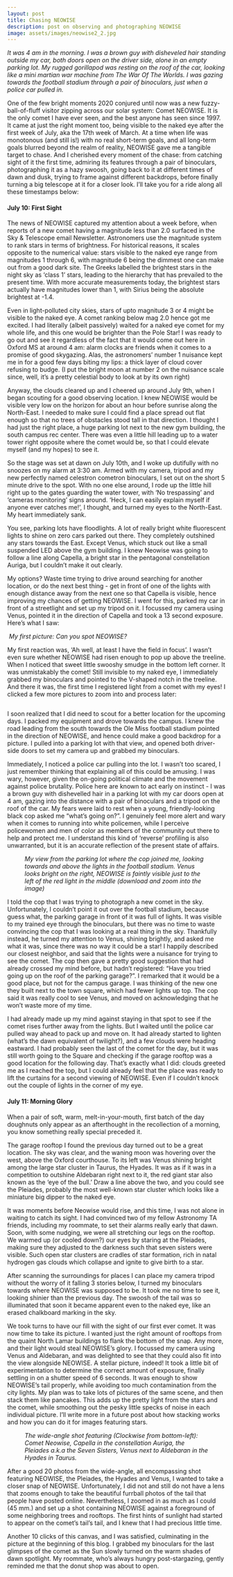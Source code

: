 ```yaml
---
layout: post
title: Chasing NEOWISE
description: post on observing and photographing NEOWISE
image: assets/images/neowise2_2.jpg
---
```


<i> It was 4 am in the morning. I was a brown guy with disheveled hair standing outside my car, both doors open on the driver side, alone in an empty parking lot. My rugged gorillapod was resting on the roof of the car, looking like a mini martian war machine from The War Of The Worlds. I was gazing towards the football stadium through a pair of binoculars, just when a police car pulled in. </i>


One of the few bright moments 2020 conjured until now was a new fuzzy-ball-of-fluff visitor zipping across our solar system: Comet NEOWISE. It is the only comet I have ever seen, and the best anyone has seen since 1997. It came at just the right moment too, being visible to the naked eye after the first week of July, aka the 17th week of March. At a time when life was monotonous (and still is!) with no real short-term goals, and all long-term goals blurred beyond the realm of reality, NEOWISE gave me a tangible target to chase. And I cherished every moment of the chase: from catching sight of it the first time, admiring its features through a pair of binoculars, photographing it as a hazy swoosh, going back to it at different times of dawn and dusk, trying to frame against different backdrops, before finally turning a big telescope at it for a closer look. I’ll take you for a ride along all these timestamps below:

<h4> July 10: First Sight </h4>  

<p>The news of NEOWISE captured my attention about a week before, when reports of a new comet having a magnitude less than 2.0 surfaced in the Sky & Telescope email Newsletter. Astronomers use the magnitude system to rank stars in terms of brightness. For historical  reasons, it scales opposite to the numerical value: stars visible to the naked eye range from magnitudes 1 through 6, with magnitude 6 being the dimmest one can make out from a good dark site. The Greeks labelled the brightest stars in the night sky as ‘class 1’ stars, leading to the hierarchy that has prevailed to the present time. With more accurate measurements today, the brightest stars actually have magnitudes lower than 1, with Sirius being the absolute brightest at -1.4.</p>

<p>Even in light-polluted city skies, stars of upto magnitude 3 or 4 might be visible to the naked eye. A comet ranking below mag 2.0 hence got me excited. I had literally (albeit passively) waited for a naked eye comet for my whole life, and this one would be brighter than the Pole Star! I was ready to go out and see it regardless of the fact that it would come out here in Oxford MS at around 4 am: alarm clocks are friends when it comes to a promise of good skygazing. Alas, the astronomers’ number 1 nuisance kept me in for a good few days biting my lips: a thick layer of cloud cover refusing to budge. (I put the bright moon at number 2 on the nuisance scale since, well, it’s a pretty celestial body to look at by its own right)</p>

<p>Anyway, the clouds cleared up and I cheered up around July 9th, when I began scouting for a good observing location. I knew NEOWISE would be visible very low on the horizon for about an hour before sunrise along the North-East. I needed to make sure I could find a place spread out flat enough so that no trees of obstacles stood tall in that direction. I thought I had just the right place, a huge parking lot next to the new gym building, the south campus rec center. There was even a little hill leading up to a water tower right opposite where the comet would be, so that I could elevate myself (and my hopes) to see it. 
</p> 

<p>So the stage was set at dawn on July 10th, and I woke up dutifully with no snoozes on my alarm at 3:30 am. Armed with my camera, tripod and my new perfectly named celestron cometron binoculars, I set out on the short 5 minute drive to the spot. With no one else around, I rode up the little hill right up to the gates guarding the water tower, with ‘No trespassing’ and ‘cameras monitoring’ signs around. ‘Heck, I can easily explain myself if anyone ever catches me!’, I thought, and turned my eyes to the North-East. My heart immediately sank.</p>

<p>You see, parking lots have floodlights. A lot of really bright white fluorescent lights to shine on zero cars parked out there. They completely outshined any stars towards the East. Except Venus, which stuck out like a small suspended LED above the gym building. I knew Neowise was going to follow a line along Capella, a bright star in the pentagonal constellation Auriga, but I couldn’t make it out clearly. 
</p> 

<p>My options? Waste time trying to drive around searching for another location, or do the next best thing - get in front of one of the lights with enough distance away from the next one so that Capella is visible, hence improving my chances of getting NEOWISE. I went for this, parked my car in front of a streetlight and set up my tripod on it. I focussed my camera using Venus, pointed it in the direction of Capella and took a 13 second exposure. Here’s what I saw:
</p>
<span class="image fit"><img src="{% link assets/images/neowise_firstpic.jpg %}" alt="" /><i> My first picture: Can you spot NEOWISE? </i></span>
<p>My first reaction was, ‘Ah well, at least I have the field in focus’. I wasn’t even sure whether NEOWISE had risen enough to pop up above the treeline. When I noticed that sweet little swooshy smudge in the bottom left corner. It was unmistakably the comet! Still invisible to my naked eye, I immediately grabbed my binoculars and pointed to the V-shaped notch in the treeline. And there it was, the first time I registered light from a comet with my eyes! I clicked a few more pictures to zoom into and process later:
</p>
<div class="box alt">
        <div class="row 50% uniform">
                <div class="6u"><span class="image fit"><img src="{% link assets/images/neowise_day1_good.jpg %}" alt="" /></span></div>
                <div class="6u$"><span class="image fit"><img src="{% link assets/images/neowise_day1_good2.jpg %}" alt="" /></span></div>
        </div>
</div>
<p>I soon realized that I did need to scout for a better location for the upcoming days. I packed my equipment and drove towards the campus. I knew the road leading from the south towards the Ole Miss football stadium pointed in the direction of NEOWISE, and hence could make a good backdrop for a picture. I pulled into a parking lot with that view, and opened both driver-side doors to set my camera up and grabbed my binoculars.
</p>

<p>Immediately, I noticed a police car pulling into the lot. I wasn’t too scared, I just remember thinking that explaining all of this could be amusing. I was wary, however, given the on-going political climate and the movement against police brutality. Police here are known to act early on instinct - I was a brown guy with dishevelled hair in a parking lot with my car doors open at 4 am, gazing into the distance with a pair of binoculars and a tripod on the roof of the car. My fears were laid to rest when a young, friendly-looking black cop asked me “what’s going on?”. I genuinely feel more alert and wary when it comes to running into white policemen, while I perceive policewomen and men of color as members of the community out there to help and protect me. I understand this kind of ‘reverse’ profiling is also unwarranted, but it is an accurate reflection of the present state of affairs. 
</p>

<span class="image fit"><figure><img src="{% link assets/images/COPwise.jpg %}" alt="" /><i>My view from the parking lot where the cop joined me, looking towards and above the lights in the football stadium. Venus looks bright on the right, NEOWISE is faintly visible just to the left of the red light in the middle (download and zoom into the image)</i></figure></span>

<p>I told the cop that I was trying to photograph a new comet in the sky. Unfortunately, I couldn’t point it out over the football stadium, because guess what, the parking garage in front of it was full of lights. It was visible to my trained eye through the binoculars, but there was no time to waste convincing the cop that I was looking at a real thing in the sky. Thankfully instead, he turned my attention to Venus, shining brightly, and asked me what it was, since there was no way it could be a star! I happily described our closest neighbor, and said that the lights were a nuisance for trying to see the comet. The cop then gave a pretty good suggestion that had already crossed my mind before, but hadn’t registered: “Have you tried going up on the roof of the parking garage?”. I remarked that it would be a good place, but not for the campus garage. I was thinking of the new one they built next to the town square, which had fewer lights up top. The cop said it was really cool to see Venus, and moved on acknowledging that he won’t waste more of my time. 
</p>

<p>I had already made up my mind against staying in that spot to see if the comet rises further away from the lights. But I waited until the police car pulled way ahead to pack up and move on. It had already started to lighten (what’s the dawn equivalent of twilight?), and a few clouds were heading eastward. I had probably seen the last of the comet for the day, but it was still worth going to the Square and checking if the garage rooftop was a good location for the following day. That’s exactly what I did: clouds greeted me as I reached the top, but I could already feel that the place was ready to lift the curtains for a second viewing of NEOWISE. Even if I couldn’t knock out the couple of lights in the corner of my eye.
</p>



<h4> July 11: Morning Glory </h4>

<p> When a pair of soft, warm, melt-in-your-mouth, first batch of the day doughnuts only appear as an afterthought in the recollection of a morning, you know something really special preceded it.</p>

<p> The garage rooftop I found the previous day turned out to be a great location. The sky was clear, and the waning moon was hovering over the west, above the Oxford courthouse. To its left was Venus shining bright among the large star cluster in Taurus, the Hyades. It was as if it was in a competition to outshine Aldebaran right next to it, the red giant star also known as the ‘eye of the bull.’ Draw a line above the two, and you could see the Pleiades, probably the most well-known star cluster which looks like a miniature big dipper to the naked eye.</p>

<p> It was moments before Neowise would rise, and this time, I was not alone in waiting to catch its sight. I had convinced two of my fellow Astronomy TA friends, including my roommate, to set their alarms really early that dawn. Soon, with some nudging, we were all stretching our legs on the rooftop. We warmed up (or cooled down?) our eyes by staring at the Pleiades, making sure they adjusted to the darkness such that seven sisters were visible. Such open star clusters are cradles of star formation, rich in natal hydrogen gas clouds which collapse and ignite to give birth to a star. </p>

<p> After scanning the surroundings for places I can place my camera tripod without the worry of it falling 3 stories below, I turned my binoculars towards where NEOWISE was supposed to be. It took me no time to see it, looking shinier than the previous day. The swoosh of the tail was so illuminated that soon it became apparent even to the naked eye, like an erased chalkboard marking in the sky.</p>

<p> We took turns to have our fill with the sight of our first ever comet. It was now time to take its picture. I wanted just the right amount of rooftops from the quaint North Lamar buildings to flank the bottom of the snap. Any more, and their light would steal NEOWISE’s glory. I focussed my camera using Venus and Aldebaran, and was delighted to see that they could also fit into the view alongside NEOWISE. A stellar picture, indeed! It took a little bit of experimentation to determine the correct amount of exposure, finally settling in on a shutter speed of 6 seconds. It was enough to show NEOWISE’s tail properly, while avoiding too much contamination from the city lights. My plan was to take lots of pictures of the same scene, and then stack them like pancakes. This adds up the pretty light from the stars and the comet, while smoothing out the pesky little specks of noise in each individual picture. I’ll write more in a future post about how stacking works and how you can do it for images featuring stars. </p>

<span class="image fit"><figure><img src="{% link assets/images/neowise_wide_2.jpg %}" alt="" /><i>The wide-angle shot featuring (Clockwise from bottom-left): Comet Neowise, Capella in the constellation Auriga, the Pleiades a.k.a the Seven Sisters, Venus next to Aldebaran in the Hyades in Taurus.</i></figure></span>


<p>After a good 20 photos from the wide-angle, all encompassing shot featuring NEOWISE, the Pleiades, the Hyades and Venus, I wanted to take a closer snap of NEOWISE. Unfortunately, I did not and still do not have a lens that zooms enough to take the beautiful furrball photos of the tail that people have posted online. Nevertheless, I zoomed in as much as I could (45 mm.) and set up a shot containing NEOWISE against a foreground of some neighboring trees and rooftops. The first hints of sunlight had started to appear on the comet’s tail’s tail, and I knew that I had precious little time. </p>

<p> Another 10 clicks of this canvas, and I was satisfied, culminating in the picture at the beginning of this blog. I grabbed my binoculars for the last glimpses of the comet as the Sun slowly turned on the warm shades of dawn spotlight. My roommate, who’s always hungry post-stargazing, gently reminded me that the donut shop was about to open. </p>

